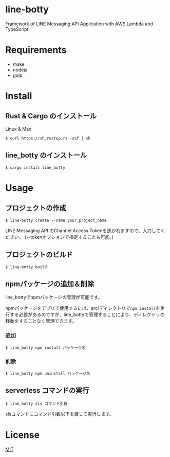 # line-botty

Framework of LINE Messaging API Application with AWS Lambda and TypeScript.

# Requirements

- make
- nodejs
- gulp

# Install

## Rust & Cargo のインストール

Linux & Mac

```
$ curl https://sh.rustup.rs -sSf | sh
```

## line_botty のインストール

```
$ cargo install line_botty
```

# Usage

## プロジェクトの作成

```
$ line-botty create --name your_project_name
```

LINE Messaging API のChannel Access Tokenを訊かれますので、入力してください。
(--tokenオプションで指定することも可能。)

## プロジェクトのビルド

```
$ line-botty build
```

## npmパッケージの追加＆削除

line_bottyでnpmパッケージの管理が可能です。

npmパッケージをアプリで使用するには、src/ディレクトリで```npm install```を実行する必要があるのですが、line_bottyで管理することにより、ディレクトリの移動をすることなく管理できます。

### 追加

```
$ line_botty npm install パッケージ名
```

### 削除

```
$ line_botty npm uninstall パッケージ名
```

## serverless コマンドの実行

```
$ line_botty sls コマンド引数
```

slsコマンドにコマンド引数以下を渡して実行します。


# License

[MIT](License)